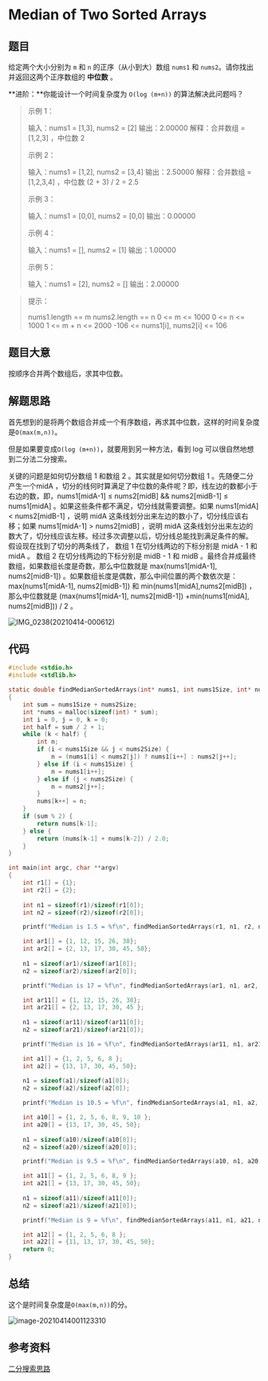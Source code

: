 # Median of Two Sorted Arrays

## 题目

给定两个大小分别为 `m` 和 `n` 的正序（从小到大）数组 `nums1` 和 `nums2`。请你找出并返回这两个正序数组的 **中位数** 。

**进阶：**你能设计一个时间复杂度为 `O(log (m+n))` 的算法解决此问题吗？



>示例 1：
>
>输入：nums1 = [1,3], nums2 = [2]
>输出：2.00000
>解释：合并数组 = [1,2,3] ，中位数 2
>
>示例 2：
>
>输入：nums1 = [1,2], nums2 = [3,4]
>输出：2.50000
>解释：合并数组 = [1,2,3,4] ，中位数 (2 + 3) / 2 = 2.5
>
>示例 3：
>
>输入：nums1 = [0,0], nums2 = [0,0]
>输出：0.00000
>
>示例 4：
>
>输入：nums1 = [], nums2 = [1]
>输出：1.00000
>
>示例 5：
>
>输入：nums1 = [2], nums2 = []
>输出：2.00000



> 提示：
>
> nums1.length == m
> nums2.length == n
> 0 <= m <= 1000
> 0 <= n <= 1000
> 1 <= m + n <= 2000
> -106 <= nums1[i], nums2[i] <= 106



## 题目大意

按顺序合并两个数组后，求其中位数。

## 解题思路

首先想到的是将两个数组合并成一个有序数组，再求其中位数，这样的时间复杂度是`O(max(m,n))`。

但是如果要变成`O(log (m+n))`，就要用到另一种方法，看到 log 可以很自然地想到二分法二分搜索。

关键的问题是如何切分数组 1 和数组 2 。其实就是如何切分数组 1 。先随便⼆分产⽣⼀个midA ，切分的线何时算满⾜了中位数的条件呢？即，线左边的数都⼩于右边的数，即，nums1[midA-1] ≤ nums2[midB] && nums2[midB-1] ≤ nums1[midA] 。如果这些条件都不满⾜，切分线就需要调整。如果 nums1[midA] < nums2[midB-1] ，说明 midA 这条线划分出来左边的数⼩了，切分线应该右移；如果 nums1[midA-1] > nums2[midB] ，说明 midA 这条线划分出来左边的数⼤了，切分线应该左移。经过多次调整以后，切分线总能找到满⾜条件的解。
假设现在找到了切分的两条线了， 数组 1 在切分线两边的下标分别是 midA - 1 和 midA 。 数组 2 在切分线两边的下标分别是 midB - 1 和 midB 。最终合并成最终数组，如果数组⻓度是奇数，那么中位数就是 max(nums1[midA-1], nums2[midB-1]) 。如果数组⻓度是偶数，那么中间位置的两个数依次是： max(nums1[midA-1], nums2[midB-1]) 和 min(nums1[midA],nums2[midB]) ，那么中位数就是 (max(nums1[midA-1], nums2[midB-1]) +min(nums1[midA], nums2[midB])) / 2 。

![IMG_0238(20210414-000612)](D:\1643076551\FileRecv\MobileFile\IMG_0238(20210414-000612).JPG)

## 代码

```c
#include <stdio.h>
#include <stdlib.h>

static double findMedianSortedArrays(int* nums1, int nums1Size, int* nums2, int nums2Size)
{
    int sum = nums1Size + nums2Size;
    int *nums = malloc(sizeof(int) * sum);
    int i = 0, j = 0, k = 0;
    int half = sum / 2 + 1;
    while (k < half) {
        int n;
        if (i < nums1Size && j < nums2Size) {
            n = (nums1[i] < nums2[j]) ? nums1[i++] : nums2[j++];
        } else if (i < nums1Size) {
            n = nums1[i++];
        } else if (j < nums2Size) {
            n = nums2[j++];
        }
        nums[k++] = n;
    }
    if (sum % 2) {
        return nums[k-1];
    } else {
        return (nums[k-1] + nums[k-2]) / 2.0;
    }
}

int main(int argc, char **argv)
{
    int r1[] = {1};
    int r2[] = {2};
 
    int n1 = sizeof(r1)/sizeof(r1[0]);
    int n2 = sizeof(r2)/sizeof(r2[0]);

    printf("Median is 1.5 = %f\n", findMedianSortedArrays(r1, n1, r2, n2));

    int ar1[] = {1, 12, 15, 26, 38};
    int ar2[] = {2, 13, 17, 30, 45, 50};
 
    n1 = sizeof(ar1)/sizeof(ar1[0]);
    n2 = sizeof(ar2)/sizeof(ar2[0]);

    printf("Median is 17 = %f\n", findMedianSortedArrays(ar1, n1, ar2, n2));

    int ar11[] = {1, 12, 15, 26, 38};
    int ar21[] = {2, 13, 17, 30, 45 };
 
    n1 = sizeof(ar11)/sizeof(ar11[0]);
    n2 = sizeof(ar21)/sizeof(ar21[0]);

    printf("Median is 16 = %f\n", findMedianSortedArrays(ar11, n1, ar21, n2));

    int a1[] = {1, 2, 5, 6, 8 };
    int a2[] = {13, 17, 30, 45, 50};
 
    n1 = sizeof(a1)/sizeof(a1[0]);
    n2 = sizeof(a2)/sizeof(a2[0]);

    printf("Median is 10.5 = %f\n", findMedianSortedArrays(a1, n1, a2, n2));

    int a10[] = {1, 2, 5, 6, 8, 9, 10 };
    int a20[] = {13, 17, 30, 45, 50};
 
    n1 = sizeof(a10)/sizeof(a10[0]);
    n2 = sizeof(a20)/sizeof(a20[0]);

    printf("Median is 9.5 = %f\n", findMedianSortedArrays(a10, n1, a20, n2));

    int a11[] = {1, 2, 5, 6, 8, 9 };
    int a21[] = {13, 17, 30, 45, 50};
 
    n1 = sizeof(a11)/sizeof(a11[0]);
    n2 = sizeof(a21)/sizeof(a21[0]);

    printf("Median is 9 = %f\n", findMedianSortedArrays(a11, n1, a21, n2));

    int a12[] = {1, 2, 5, 6, 8 };
    int a22[] = {11, 13, 17, 30, 45, 50};
    return 0;
}

```



## 总结

这个是时间复杂度是`O(max(m,n))`的分。

![image-20210414001123310](C:\Users\乔翯\AppData\Roaming\Typora\typora-user-images\image-20210414001123310.png)



## 参考资料

[二分搜索思路](https://github.com/halfrost/LeetCode-Go)
